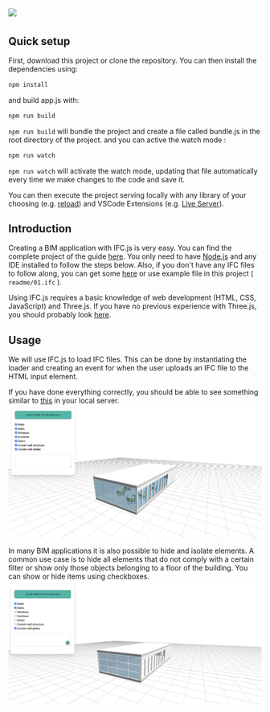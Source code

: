 <h1><img src="https://ifcjs.github.io/info/img/logo.svg" width="32"></h1>

## Quick setup

First, download this project or clone the repository. You can then install the dependencies using:

```bash
npm install
```

and build app.js with:

```bash
npm run build
```

`npm run build` will bundle the project and create a file called bundle.js in the root directory of the project.
and you can active the watch mode :

```bash
npm run watch
```

`npm run watch` will activate the watch mode, updating that file automatically every time we make changes to the code and save it.

You can then execute the project serving locally with any library of your choosing (e.g. [reload](https://www.npmjs.com/package/reload)) and VSCode Extensions (e.g. [Live Server](https://marketplace.visualstudio.com/items?itemName=ritwickdey.LiveServer)).

## Introduction

Creating a BIM application with IFC.js is very easy. You can find the complete project of the guide [here](https://github.com/IFCjs/hello-world/tree/main/examples/web-ifc-three/helloworld). You only need to have [Node.js](https://nodejs.org/en/) and any IDE installed to follow the steps below. Also, if you don't have any IFC files to follow along, you can get some [here](https://github.com/IFCjs/test-ifc-files) or use example file in this project ( `readme/01.ifc` ).

Using IFC.js requires a basic knowledge of web development (HTML, CSS, JavaScript) and Three.js. If you have no previous experience with Three.js, you should probably look [here](https://threejs.org/manual/).

## Usage

We will use IFC.js to load IFC files. This can be done by instantiating the loader and creating an event for when the user uploads an IFC file to the HTML input element.

If you have done everything correctly, you should be able to see something similar to [this](https://ifcjs.github.io/hello-world/examples/web-ifc-three/helloworld/) in your local server.
<img src="readme/01.png">

In many BIM applications it is also possible to hide and isolate elements. A common use case is to hide all elements that do not comply with a certain filter or show only those objects belonging to a floor of the building. You can show or hide items using checkboxes.
<img src="readme/02.png">